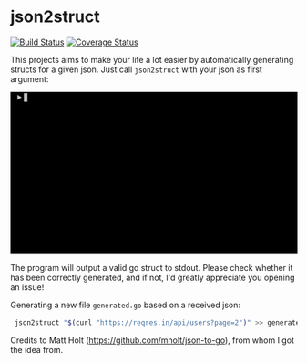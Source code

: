# json2struct

[![Build Status](https://travis-ci.com/marhaupe/json2struct.svg?branch=master)](https://travis-ci.com/marhaupe/json2struct)
[![Coverage Status](https://coveralls.io/repos/github/marhaupe/json2struct/badge.svg?branch=master)](https://coveralls.io/github/marhaupe/json2struct?branch=master)

This projects aims to make your life a lot easier by automatically generating structs for a given json. Just call `json2struct` with your json as first argument: 

![Showcase](.github/showcase.gif)

The program will output a valid go struct to stdout. Please check whether it has been correctly generated, and if not, I'd greatly appreciate you opening an issue!

Generating a new file `generated.go` based on a received json: 
```bash
 json2struct "$(curl "https://reqres.in/api/users?page=2")" >> generated.go
```

Credits to Matt Holt (https://github.com/mholt/json-to-go), from whom I got the idea from.